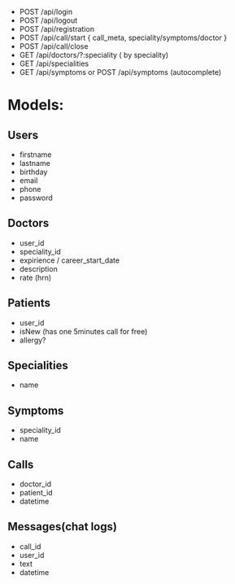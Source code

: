 * POST /api/login
* POST /api/logout
* POST /api/registration
* POST /api/call/start { call_meta, speciality/symptoms/doctor }
* POST /api/call/close
* GET /api/doctors/?:speciality ( by speciality)
* GET /api/specialities
* GET /api/symptoms
or POST /api/symptoms (autocomplete)


# Models: #

## Users ##
* firstname
* lastname
* birthday
* email
* phone
* password

## Doctors ##
* user_id
* speciality_id
* expirience / career_start_date 
* description
* rate (hrn)

## Patients ##
* user_id
* isNew (has one 5minutes call for free)
* allergy?

## Specialities ##
* name

## Symptoms ##
* speciality_id
* name

## Calls ##
* doctor_id
* patient_id
* datetime

## Messages(chat logs) ## 
* call_id
* user_id
* text
* datetime